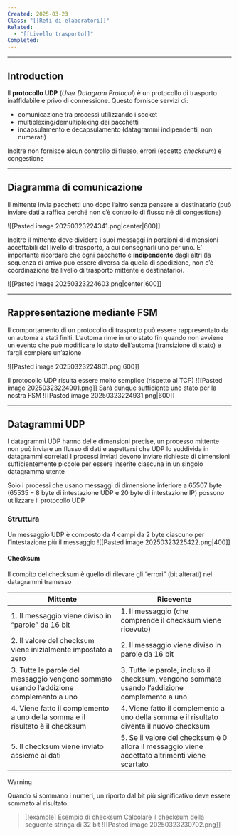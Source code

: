 ```yaml
---
Created: 2025-03-23
Class: "[[Reti di elaboratori]]"
Related:
  - "[[Livello trasporto]]"
Completed:
---
```

---
## Introduction
Il **protocollo UDP** (*User Datagram Protocol*) è un protocollo di trasporto inaffidabile e privo di connessione.
Questo fornisce servizi di:
- comunicazione tra processi utilizzando i socket
- multiplexing/demultiplexing dei pacchetti
- incapsulamento e decapsulamento (datagrammi indipendenti, non numerati)

Inoltre non fornisce alcun controllo di flusso, errori (eccetto *checksum*) e congestione

---
## Diagramma di comunicazione
Il mittente invia pacchetti uno dopo l’altro senza pensare al destinatario (può inviare dati a raffica perché non c’è controllo di flusso né di congestione)

![[Pasted image 20250323224341.png|center|600]]

Inoltre il mittente deve dividere i suoi messaggi in porzioni di dimensioni accettabili dal livello di trasporto, a cui consegnarli uno per uno. E’ importante ricordare che ogni pacchetto è **indipendente** dagli altri (la sequenza di arrivo può essere diversa da quella di spedizione, non c’è coordinazione tra livello di trasporto mittente e destinatario).

![[Pasted image 20250323224603.png|center|600]]

---
## Rappresentazione mediante FSM
Il comportamento di un protocollo di trasporto può essere rappresentato da un automa a stati finiti. L’automa rime in uno stato fin quando non avviene un evento che può modificare lo stato dell’automa (transizione di stato) e fargli compiere un’azione

![[Pasted image 20250323224801.png|600]]

Il protocollo UDP risulta essere molto semplice (rispetto al TCP)
![[Pasted image 20250323224901.png]]
Sarà dunque sufficiente uno stato per la nostra FSM
![[Pasted image 20250323224931.png|600]]

---
## Datagrammi UDP
I datagrammi UDP hanno delle dimensioni precise, un processo mittente non può inviare un flusso di dati e aspettarsi che UDP lo suddivida in datagrammi correlati
I processi inviati devono inviare richieste di dimensioni sufficientemente piccole per essere inserite ciascuna in un singolo datagramma utente

Solo i processi che usano messaggi di dimensione inferiore a $65507\text{ byte}$ ($65535-8\text{ byte}$ di intestazione UDP e $20 \text{ byte}$ di intestazione IP) possono utilizzare il protocollo UDP

### Struttura
Un messaggio UDP è composto da $4$ campi da $2\text{ byte}$ ciascuno per l’intestazione più il messaggio
![[Pasted image 20250323225422.png|400]]

#### Checksum
Il compito del checksum è quello di rilevare gli “errori” (bit alterati) nel datagrammi tramesso

| Mittente                                                                              | Ricevente                                                                                        |
| ------------------------------------------------------------------------------------- | ------------------------------------------------------------------------------------------------ |
| 1. Il messaggio viene diviso in “parole” da $16 \text{ bit}$                          | 1. Il messaggio (che comprende il checksum viene ricevuto)                                       |
| 2. Il valore del checksum viene inizialmente impostato a zero                         | 2. Il messaggio viene diviso in parole da $16 \text{ bit}$                                       |
| 3. Tutte le parole del messaggio vengono sommato usando l’addizione complemento a uno | 3. Tutte le parole, incluso il checksum, vengono sommate usando l’addizione complemento a uno    |
| 4. Viene fatto il complemento a uno della somma e il risultato è il checksum          | 4. Viene fatto il complemento a uno della somma e il risultato diventa il nuovo checksum         |
| 5. Il checksum viene inviato assieme ai dati                                          | 5. Se il valore del checksum è $0$ allora il messaggio viene accettato altrimenti viene scartato |
>[!warning]
>Quando si sommano i numeri, un riporto dal bit più significativo deve essere sommato al risultato

>[!example] Esempio di checksum
>Calcolare  il checksum della seguente stringa di $32\text{ bit}$
>![[Pasted image 20250323230702.png]]

